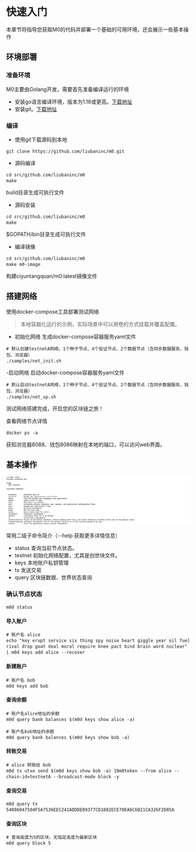 # 快速入门

本章节将指导您获取M0的代码并部署一个基础的可用环境，还会展示一些基本操作

## 环境部署

### 准备环境
M0主要由Golang开发，需要首先准备编译运行的环境
- 安装go语言编译环境，版本为1.16或更高。[下载地址](https://golang.org/dl/)
- 安装git。[下载地址](https://git-scm.com/download)

### 编译

- 使用git下载源码到本地
```shell script
git clone https://github.com/liubaninc/m0.git
```

- 源码编译
```shell script
cd src/github.com/liubaninc/m0
make
```
build目录生成可执行文件

- 源码安装
```shell script
cd src/github.com/liubaninc/m0
make
```
$GOPATH/bin目录生成可执行文件

- 编译镜像
```shell script
cd src/github.com/liubaninc/m0
make m0-image
```
构建ciyuntangquan/m0:latest镜像文件

## 搭建网络

使用docker-compose工具部署测试网络
> 本地容器化运行的示例，实际场景中可以用卷的方式挂载并覆盖配置。

- 初始化网络 生成docker-compose容器服务yaml文件
```shell script
# 默认创建testnetA网络，1个种子节点、4个验证节点、2个数据节点（含同步数据服务、钱包、浏览器）
./samples/net_init.sh
```
-启动网络 启动docker-compose容器服务yaml文件
```shell script
# 默认启动testnetA网络，1个种子节点、4个验证节点、2个数据节点（含同步数据服务、钱包、浏览器）
./samples/net_up.sh
```

测试网络搭建完成，开启您的区块链之旅！

查看网络节点详情
```shell script
docker ps -a
```
获知浏览器8088、钱包8086映射在本地的端口，可以访问web界面。

## 基本操作
![m0d](../m0d.jpg)

常用二级子命令简介（--help 获取更多详情信息）
- status 查询当前节点状态。
- testnet 初始化网络配置，尤其是创世块文件。
- keys 本地账户私钥管理
- tx 发送交易
- query 区块链数据、世界状态查询

### 确认节点状态

```shell script
m0d status
```

#### 导入账户
```shell script
# 账户名 alice
echo "key erupt service six thing spy noise heart giggle year oil fuel rival drop goat deal moral require knee pact bind brain word nuclear" | m0d keys add alice --recover
```

#### 新建账户
```shell script
# 账户名 bob
m0d keys add bob
```

#### 查询余额
```shell script
# 账户名alice地址的余额
m0d query bank balances $(m0d keys show alice -a)

# 账户名bob地址的余额
m0d query bank balances $(m0d keys show bob -a)
```

#### 转账交易
```shell script
# alice 转账给 bob
m0d tx utxo send $(m0d keys show bob -a) 10m0token --from alice --chain-id=testnetA --broadcast-mode block -y
```

#### 查询交易

```shell script
m0d query tx 54086047504F5A7536EEC241ADDDE09377CD1882ECE70EA6C6D21CA326F2D85A
```

#### 查询区块

```shell script
# 查询高度为5的区块，无指定高度为最新区块
m0d query block 5
```